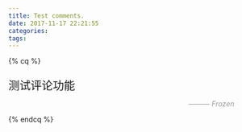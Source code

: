 ```yaml
---
title: Test comments.
date: 2017-11-17 22:21:55
categories:
tags:
---
```


{% cq %}
<p style="font-size: 22px; margin-bottom: 0;">测试评论功能</p><!--
取消换行符
--><p style="text-align: right; font-style: italic; padding-right: 4em; color: #999;"> ——— Frozen</p>
{% endcq %}

<!-- more -->